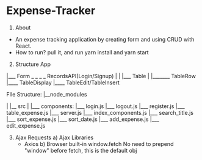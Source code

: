 # Expense-Tracker

1. About
- An expense tracking application by creating form and using CRUD with React.
- How to run?
  pull it, and run yarn install and yarn start
  
 
 2. Structure
 App
   
   |___ Form _ _ _ _ RecordsAPI(Login/Signup)
   |                    |
   |___ Table           |
           |_______ TableRow
                        |____ TableDisplay
                        |____ TableEdit/TableInsert
                        
  FIle Structure:
    |__node_modules

|
|__ src
     |
     |___ components:
              |___ login.js
              |___ logout.js
              |___ register.js
              |___ table_expense.js
              |___ server.js
              |___ index_components.js
              |___ search_title.js
              |___ sort_expense.js
              |___ sort_date.js
              |___ add_expense.js
              |___ edit_expense.js
              

3. Ajax Requests
a) Ajax Libraries
      - Axios
b) Browser built-in window.fetch
No need to prepend "window" before fetch, this is the default obj






 
